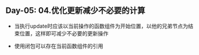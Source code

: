 Day-05: 04.优化更新减少不必要的计算
---

- 当执行update时应该以当前操作的函数组件为开始位置，以他的兄弟节点为结束位置，这样即可减少不必要的更新操作

- 使用闭包可以存在当前函数组件的引用
